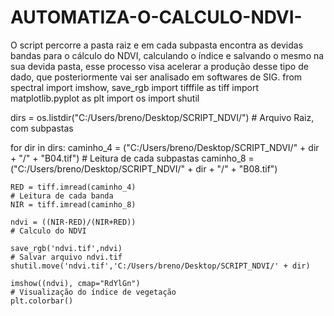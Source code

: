 # AUTOMATIZA-O-CALCULO-NDVI-
O script percorre a pasta raiz e em cada subpasta encontra as devidas bandas para o cálculo do NDVI, calculando o índice e salvando o mesmo na sua devida pasta, esse processo visa acelerar a produção desse tipo de dado, que posteriormente vai ser analisado em softwares de SIG.
from spectral import imshow, save_rgb
import tifffile as tiff
import matplotlib.pyplot as plt
import os 
import shutil

dirs = os.listdir("C:/Users/breno/Desktop/SCRIPT_NDVI/")                           # Arquivo Raiz, com subpastas  

for dir in dirs:
    caminho_4 = ("C:/Users/breno/Desktop/SCRIPT_NDVI/" + dir + "/" + "B04.tif")    # Leitura de cada subpastas 
    caminho_8 = ("C:/Users/breno/Desktop/SCRIPT_NDVI/" + dir + "/" + "B08.tif")
       
    RED = tiff.imread(caminho_4)                                                   # Leitura de cada banda 
    NIR = tiff.imread(caminho_8)
    
    ndvi = ((NIR-RED)/(NIR+RED))                                                   # Calculo do NDVI
    
    save_rgb('ndvi.tif',ndvi)                                                      # Salvar arquivo ndvi.tif
    shutil.move('ndvi.tif','C:/Users/breno/Desktop/SCRIPT_NDVI/' + dir) 
    
    imshow((ndvi), cmap="RdYlGn")                                                  # Visualização do índice de vegetação
    plt.colorbar()
    
